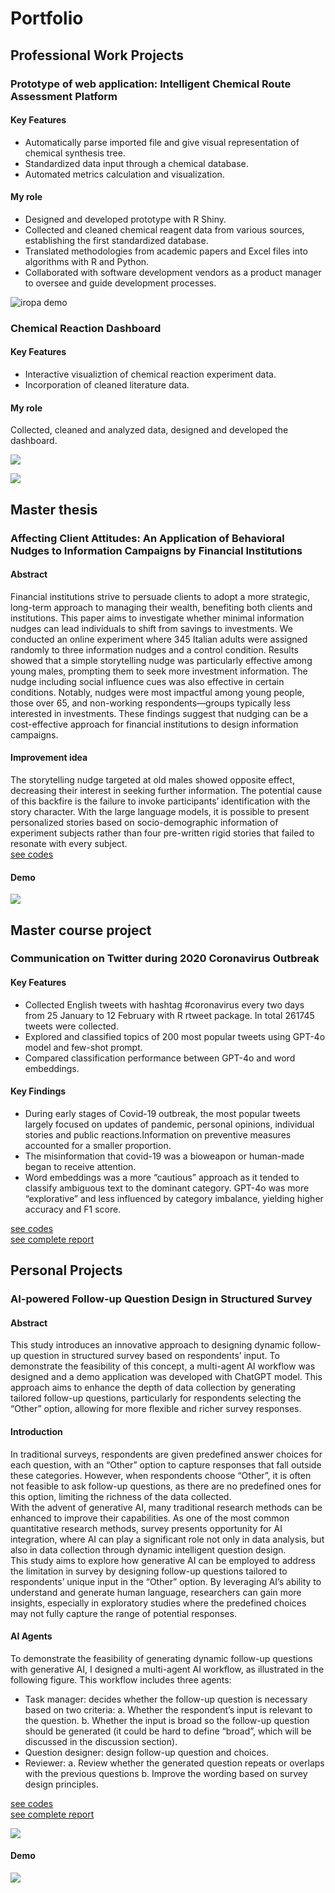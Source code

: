 # Portfolio
## Professional Work Projects
### Prototype of web application: Intelligent Chemical Route Assessment Platform
#### Key Features 
- Automatically parse imported file and give visual representation of chemical synthesis tree.
- Standardized data input through a chemical database.
- Automated metrics calculation and visualization.

#### My role
- Designed and developed prototype with R Shiny.
- Collected and cleaned chemical reagent data from various sources, establishing the first standardized database.
- Translated methodologies from academic papers and Excel files into algorithms with R and Python.
- Collaborated with software development vendors as a product manager to oversee and guide development processes.

![iropa demo](images/iropa.png)
  
### Chemical Reaction Dashboard
#### Key Features 
- Interactive visualiztion of chemical reaction experiment data.
- Incorporation of cleaned literature data.

#### My role
Collected, cleaned and analyzed data, designed and developed the dashboard. 

![](images/dashboard1.png)

![](images/dashboard2.png)

## Master thesis
### Affecting Client Attitudes: An Application of Behavioral Nudges to Information Campaigns by Financial Institutions
#### Abstract
Financial institutions strive to persuade clients to adopt a more strategic, long-term approach to managing their wealth, benefiting both clients and institutions. This paper aims to investigate whether minimal information nudges can lead individuals to shift from savings to investments. We conducted an online experiment where 345 Italian adults were assigned randomly to three information nudges and a control condition. Results showed that a simple storytelling nudge was particularly effective among young males, prompting them to seek more investment information. The nudge including social influence cues was also effective in certain conditions. Notably, nudges were most impactful among young people, those over 65, and non-working respondents—groups typically less interested in investments. These findings suggest that nudging can be a cost-effective approach for financial institutions to design information campaigns.    
#### Improvement idea
The storytelling nudge targeted at old males showed opposite effect, decreasing their interest in seeking further information. The potential cause of this backfire is the failure to invoke participants’ identification with the story character. With the large language models, it is possible to present personalized stories based on socio-demographic information of experiment subjects rather than four pre-written rigid stories that failed to resonate with every subject.   
[see codes](https://github.com/claudiatang95/storynudge)
#### Demo
![](images/app_demo.gif)

## Master course project
### Communication on Twitter during 2020 Coronavirus Outbreak
#### Key Features 
- Collected English tweets with hashtag #coronavirus every two days from 25 January to 12 February with R rtweet package. In total 261745 tweets were collected.
- Explored and classified topics of 200 most popular tweets using GPT-4o model and few-shot prompt.
- Compared classification performance between GPT-4o and word embeddings.

#### Key Findings
- During early stages of Covid-19 outbreak, the most popular tweets largely focused on updates of pandemic, personal opinions, individual stories and public reactions.Information on preventive measures accounted for a smaller proportion.
- The misinformation that covid-19 was a bioweapon or human-made began to receive attention.
- Word embeddings was a more “cautious” approach as it tended to classify ambiguous text to the dominant category. GPT-4o was more “explorative” and less influenced by category imbalance, yielding higher accuracy and F1 score.

[see codes](https://github.com/claudiatang95/Twitter_Coronavirus/tree/master/classification_2024)      
[see complete report](https://drive.google.com/file/d/1VhSvPv0uvM2gdfdG5rynnqf3b66IfAdU/view?usp=share_link)


## Personal Projects
### AI-powered Follow-up Question Design in Structured Survey
#### Abstract
This study introduces an innovative approach to designing dynamic follow-up question in structured survey based on respondents’ input. To demonstrate the feasibility of this concept, a multi-agent AI workflow was designed and a demo application was developed with ChatGPT model. This approach aims to enhance the depth of data collection by generating tailored follow-up questions, particularly for respondents selecting the “Other” option, allowing for more flexible and richer survey responses.    
#### Introduction
In traditional surveys, respondents are given predefined answer choices for each question, with an “Other” option to capture responses that fall outside these categories. However, when respondents choose “Other”, it is often not feasible to ask follow-up questions, as there are no predefined ones for this option, limiting the richness of the data collected.    
With the advent of generative AI, many traditional research methods can be enhanced to improve their capabilities. As one of the most common quantitative research methods, survey presents opportunity for AI integration, where AI can play a significant role not only in data analysis, but also in data collection through dynamic intelligent question design.    
This study aims to explore how generative AI can be employed to address the limitation in survey by designing follow-up questions tailored to respondents’ unique input in the “Other” option. By leveraging AI’s ability to understand and generate human language, researchers can gain more insights, especially in exploratory studies where the predefined choices may not fully capture the range of potential responses.  

#### AI Agents
To demonstrate the feasibility of generating dynamic follow-up questions with generative AI, I designed a multi-agent AI workflow, as illustrated in the following figure. This workflow includes three agents:      
- Task manager: decides whether the follow-up question is necessary based on two criteria: a. Whether the respondent’s input is relevant to the question. b. Whether the input is broad so the follow-up question should be generated (it could be hard to define “broad”, which will be discussed in the discussion section).
- Question designer: design follow-up question and choices.
- Reviewer: a. Review whether the generated question repeats or overlaps with the previous questions b. Improve the wording based on survey design principles.

[see codes](https://github.com/claudiatang95/isurvey)          
[see complete report](https://drive.google.com/file/d/1CN1L7eKnIOe_yNsewZDVrgrO2Edhjgvh/view?usp=share_link)


![](images/isurvey.png)  
#### Demo
![](images/isurvey.gif)







